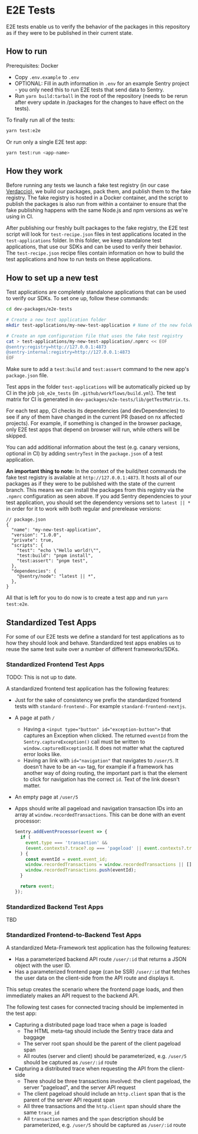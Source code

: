 # E2E Tests

E2E tests enable us to verify the behavior of the packages in this repository as if they were to be published in their
current state.

## How to run

Prerequisites: Docker

- Copy `.env.example` to `.env`
- OPTIONAL: Fill in auth information in `.env` for an example Sentry project - you only need this to run E2E tests that
  send data to Sentry.
- Run `yarn build:tarball` in the root of the repository (needs to be rerun after every update in /packages for the
  changes to have effect on the tests).

To finally run all of the tests:

```bash
yarn test:e2e
```

Or run only a single E2E test app:

```bash
yarn test:run <app-name>
```

## How they work

Before running any tests we launch a fake test registry (in our case [Verdaccio](https://verdaccio.org/docs/e2e/)), we
build our packages, pack them, and publish them to the fake registry. The fake registry is hosted in a Docker container,
and the script to publish the packages is also run from within a container to ensure that the fake publishing happens
with the same Node.js and npm versions as we're using in CI.

After publishing our freshly built packages to the fake registry, the E2E test script will look for `test-recipe.json`
files in test applications located in the `test-applications` folder. In this folder, we keep standalone test
applications, that use our SDKs and can be used to verify their behavior. The `test-recipe.json` recipe files contain
information on how to build the test applications and how to run tests on these applications.

## How to set up a new test

Test applications are completely standalone applications that can be used to verify our SDKs. To set one up, follow
these commands:

```sh
cd dev-packages/e2e-tests

# Create a new test application folder
mkdir test-applications/my-new-test-application # Name of the new folder doesn't technically matter but choose something meaningful

# Create an npm configuration file that uses the fake test registry
cat > test-applications/my-new-test-application/.npmrc << EOF
@sentry:registry=http://127.0.0.1:4873
@sentry-internal:registry=http://127.0.0.1:4873
EOF
```

Make sure to add a `test:build` and `test:assert` command to the new app's `package.json` file.

Test apps in the folder `test-applications` will be automatically picked up by CI in the job `job_e2e_tests` (in `.github/workflows/build.yml`).
The test matrix for CI is generated in `dev-packages/e2e-tests/lib/getTestMatrix.ts`.

For each test app, CI checks its dependencies (and devDependencies) to see if any of them have changed in the current PR (based on nx affected projects).
For example, if something is changed in the browser package, only E2E test apps that depend on browser will run, while others will be skipped.

You can add additional information about the test (e.g. canary versions, optional in CI) by adding `sentryTest` in the `package.json`
of a test application.

**An important thing to note:** In the context of the build/test commands the fake test registry is available at
`http://127.0.0.1:4873`. It hosts all of our packages as if they were to be published with the state of the current
branch. This means we can install the packages from this registry via the `.npmrc` configuration as seen above. If you
add Sentry dependencies to your test application, you should set the dependency versions set to `latest || *` in order
for it to work with both regular and prerelease versions:

```jsonc
// package.json
{
  "name": "my-new-test-application",
  "version": "1.0.0",
  "private": true,
  "scripts": {
    "test": "echo \"Hello world!\"",
    "test:build": "pnpm install",
    "test:assert": "pnpm test",
  },
  "dependencies": {
    "@sentry/node": "latest || *",
  },
}
```

All that is left for you to do now is to create a test app and run `yarn test:e2e`.

## Standardized Test Apps

For some of our E2E tests we define a standard for test applications as to how they should look and behave. Standardized
test apps enables us to reuse the same test suite over a number of different frameworks/SDKs.

### Standardized Frontend Test Apps

TODO: This is not up to date.

A standardized frontend test application has the following features:

- Just for the sake of consistency we prefix the standardized frontend tests with `standard-frontend-`. For example
  `standard-frontend-nextjs`.
- A page at path `/`
  - Having a `<input type="button" id="exception-button">` that captures an Exception when clicked. The returned
    `eventId` from the `Sentry.captureException()` call must be written to `window.capturedExceptionId`. It does not
    matter what the captured error looks like.
  - Having an link with `id="navigation"` that navigates to `/user/5`. It doesn't have to be an `<a>` tag, for example
    if a framework has another way of doing routing, the important part is that the element to click for navigation has
    the correct `id`. Text of the link doesn't matter.
- An empty page at `/user/5`
- Apps should write all pageload and navigation transaction IDs into an array at `window.recordedTransactions`. This can
  be done with an event processor:

  ```ts
  Sentry.addEventProcessor(event => {
    if (
      event.type === 'transaction' &&
      (event.contexts?.trace?.op === 'pageload' || event.contexts?.trace?.op === 'navigation')
    ) {
      const eventId = event.event_id;
      window.recordedTransactions = window.recordedTransactions || [];
      window.recordedTransactions.push(eventId);
    }

    return event;
  });
  ```

### Standardized Backend Test Apps

TBD

### Standardized Frontend-to-Backend Test Apps

A standardized Meta-Framework test application has the following features:

- Has a parameterized backend API route `/user/:id` that returns a JSON object with the user ID.
- Has a parameterized frontend page (can be SSR) `/user/:id` that fetches the user data on the client-side from the API route and displays it.

This setup creates the scenario where the frontend page loads, and then immediately makes an API request to the backend API.

The following test cases for connected tracing should be implemented in the test app:

- Capturing a distributed page load trace when a page is loaded
  - The HTML meta-tag should include the Sentry trace data and baggage
  - The server root span should be the parent of the client pageload span
  - All routes (server and client) should be parameterized, e.g. `/user/5` should be captured as `/user/:id` route
- Capturing a distributed trace when requesting the API from the client-side
  - There should be three transactions involved: the client pageload, the server "pageload", and the server API request
  - The client pageload should include an `http.client` span that is the parent of the server API request span
  - All three transactions and the `http.client` span should share the same `trace_id`
  - All `transaction` names and the `span` description should be parameterized, e.g. `/user/5` should be captured as `/user/:id` route
